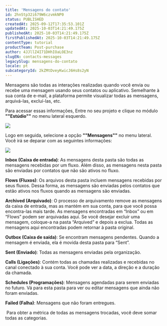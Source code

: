 ```yaml
---
title: 'Mensagens do contato'
id: 2hnStp32i679W6czvmkNP0
status: PUBLISHED
createdAt: 2025-09-12T17:35:53.101Z
updatedAt: 2025-10-03T14:21:49.175Z
publishedAt: 2025-10-03T14:21:49.175Z
firstPublishedAt: 2025-10-03T14:21:49.175Z
contentType: tutorial
productTeam: Post-purchase
author: 4JJllZ4I71DHhIOaLOE3nz
slugEN: contacts-messages
legacySlug: mensagens-do-contato
locale: pt
subcategoryId: 2kZMtDveyKwicJ6Hs8s2yN
---
```


Mensagens são todas as interações realizadas quando você envia ou recebe uma mensagem usando seus contatos ou aplicativo. Semelhante à sua conta de e-mail, a plataforma permite visualizar todas as mensagens, arquivá-las, excluí-las, etc.

Para acessar essas informações, Entre no seu projeto e clique no módulo **""Estúdio""** no menu lateral esquerdo.

![](https://cdn.statically.io/gh/vtexdocs/help-center-content/refs/heads/main/docs/pt/tutorials/weni-by-vtex/estúdio/mensagens-do-contato_1.png)

Logo em seguida, selecione a opção **""Mensagens""** no menu lateral. Você irá se deparar com as seguintes informações:

![](https://cdn.statically.io/gh/vtexdocs/help-center-content/refs/heads/main/docs/pt/tutorials/weni-by-vtex/estúdio/mensagens-do-contato_2.png)

**Inbox (Caixa de entrada)**: As mensagens desta pasta são todas as mensagens recebidas por um fluxo. Além disso, as mensagens nesta pasta são enviadas por contatos que não são ativos no fluxo.

**Flows (Fluxos)**: Os arquivos desta pasta incluem mensagens recebidas por seus fluxos. Dessa forma, as mensagens são enviadas pelos contatos que estão ativos nos fluxos quando as mensagens são enviadas.

**Archived (Arquivado)**: O processo de arquivamento remove as mensagens da caixa de entrada, mas as mantém em sua conta, para que você possa encontra-las mais tarde. As mensagens encontradas em “Inbox” ou em “Flows” podem ser arquivadas aqui. Se você desejar excluir uma mensagem, coloque-a na pasta “Arquived” e depois a exclua. Todas as mensagens aqui encontradas podem retornar à pasta original.

**Outbox (Caixa de saída)**: Se encontram mensagens pendentes. Quando a mensagem é enviada, ela é movida desta pasta para “Sent”.

**Sent (Enviado)**: Todas as mensagens enviadas pela organização.

**Calls (Ligações)**: Contém todas as chamadas realizadas e recebidas no canal conectado à sua conta. Você pode ver a data, a direção e a duração da chamada.

**Schedules (Programações)**: Mensagens agendadas para serem enviadas no futuro. Vá para esta pasta para ver ou editar mensagens que ainda não foram enviadas.

**Failed (Falha)**: Mensagens que não foram entregues.

 Para obter a métrica de todas as mensagens trocadas, você deve somar todas as categorias.
